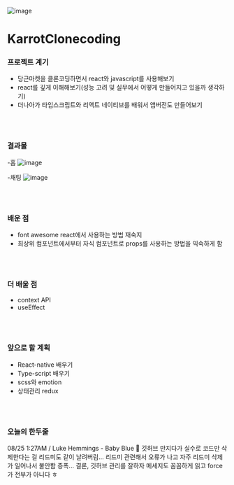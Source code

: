 ![image](https://user-images.githubusercontent.com/70791860/130653046-de2b2a95-9191-44a0-9efc-3390da4fcf2d.png)

# KarrotClonecoding

### 프로젝트 계기
- 당근마켓을 클론코딩하면서 react와 javascript를 사용해보기
- react를 깊게 이해해보기(성능 고려 및 실무에서 어떻게 만들어지고 있을까 생각하기)
- 더나아가 타입스크립트와 리액트 네이티브를 배워서 앱버전도 만들어보기

<br><br>
### 결과물
-홈
![image](https://user-images.githubusercontent.com/70791860/130654511-7a3ca210-c835-41cb-a676-19481397c08f.png)

-채팅
![image](https://user-images.githubusercontent.com/70791860/130654551-7e39a71b-9388-433b-b198-b9911f063ed4.png)

 
<br><br>
### 배운 점
- font awesome react에서 사용하는 방법 재숙지
- 최상위 컴포넌트에서부터 자식 컴포넌트로 props를 사용하는 방법을 익숙하게 함


<br><br>
### 더 배울 점
- context API
- useEffect

<br><br>
### 앞으로 할 계획
- React-native 배우기
- Type-script 배우기
- scss와 emotion 
- 상태관리 redux

<br><br>
### 오늘의 한두줄
08/25 1:27AM / Luke Hemmings - Baby Blue 🎵
깃허브 만지다가 실수로 코드만 삭제한다는 걸 리드미도 같이 날려버림... 리드미 관련해서 오류가 나고 자주 리드미 삭제가 일어나서 불안함 증폭... 
결론, 깃허브 관리를 잘하자 메세지도 꼼꼼하게 읽고 force가 전부가 아니다 ㅎ
